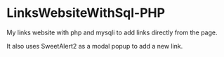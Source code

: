 # LinksWebsiteWithSql-PHP
My links website with php and mysqli to add links directly from the page.

It also uses SweetAlert2 as a modal popup to add a new link.
